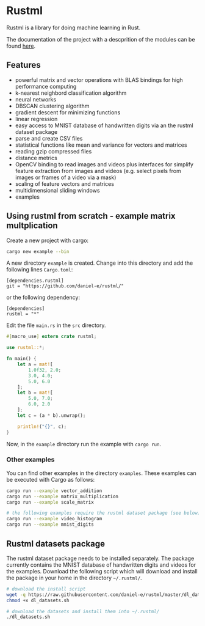 # Rustml

Rustml is a library for doing machine learning in Rust. 

The documentation of the project with a descprition of the modules can be found [here](http://daniel-e.github.io/rustml/rustml).

## Features 

* powerful matrix and vector operations with BLAS bindings for high performance computing
* k-nearest neighbord classification algorithm
* neural networks
* DBSCAN clustering algorithm
* gradient descent for minimizing functions
* linear regression
* easy access to MNIST database of handwritten digits via an the rustml dataset package
* parse and create CSV files
* statistical functions like mean and variance for vectors and matrices
* reading gzip compressed files
* distance metrics
* OpenCV binding to read images and videos plus interfaces for simplify feature extraction from images and videos (e.g. select pixels from images or frames of a video via a mask)
* scaling of feature vectors and matrices
* multidimensional sliding windows
* examples

## Using rustml from scratch - example matrix multplication

Create a new project with cargo:

```bash
cargo new example --bin
```

A new directory `example` is created. Change into this directory and add the following lines `Cargo.toml`:
```
[dependencies.rustml]
git = "https://github.com/daniel-e/rustml/"
```

or the following dependency:
```
[dependencies]
rustml = "*"
```

Edit the file `main.rs` in the `src` directory.

```rust
#[macro_use] extern crate rustml;

use rustml::*;

fn main() {
    let a = mat![
        1.0f32, 2.0;
        3.0, 4.0;
        5.0, 6.0
    ];
    let b = mat![
        5.0, 7.0;
        6.0, 2.0
    ];
    let c = (a * b).unwrap();

    println!("{}", c);
}
```

Now, in the `example` directory run the example with `cargo run`.

### Other examples

You can find other examples in the directory `examples`. These examples can be executed with
Cargo as follows:

```bash
cargo run --example vector_addition
cargo run --example matrix_multiplication
cargo run --example scale_matrix

# the following examples require the rustml dataset package (see below)
cargo run --example video_histogram
cargo run --example mnist_digits
``` 

## Rustml datasets package

The rustml dataset package needs to be installed separately. The package currently contains
the MNIST database of handwritten digits and videos for the examples. Download the following
script which will download and install the package in your home in the directory
`~/.rustml/`.

```bash
# download the install script
wget -q https://raw.githubusercontent.com/daniel-e/rustml/master/dl_datasets.sh
chmod +x dl_datasets.sh

# download the datasets and install them into ~/.rustml/
./dl_datasets.sh
```

